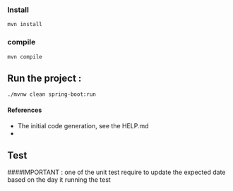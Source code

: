 
### Install 
`mvn install` 

### compile 
`mvn compile` 

## Run the project : 

`./mvnw clean spring-boot:run`

#### References 
- The initial code generation, see the HELP.md 
- 
## Test
####IMPORTANT : one of the unit test require to update the expected date based on the day it running the test